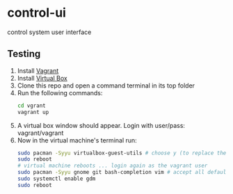 # control-ui
control system user interface

## Testing
1. Install [Vagrant](https://www.vagrantup.com/downloads)
1. Install [Virtual Box](https://www.virtualbox.org/wiki/Downloads)
1. Clone this repo and open a command terminal in its top folder
1. Run the following commands:
   ```bash
   cd vgrant
   vagrant up
   ```
1. A virtual box window should appear. Login with user/pass: vagrant/vagrant
1. Now in the virtual machine's terminal run:
   ```bash
   sudo pacman -Syyu virtualbox-guest-utils # choose y (to replace the nox version)
   sudo reboot
   # virtual machine reboots ... login again as the vagrant user
   sudo pacman -Syyu gnome git bash-completion vim # accept all defaults
   sudo systemctl enable gdm
   sudo reboot
   ```
